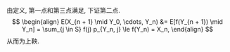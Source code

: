 由定义, 第一点和第三点满足, 下证第二点.
$$
\begin{align}
E(X_{n + 1} \mid Y_0, \cdots, Y_n)
&= E[f(Y_{n + 1}) \mid Y_n]
= \sum_{j \in S} f(j) p_{Y_n, j} \le f(Y_n) = X_n,
\end{align}
$$
从而为上鞅.